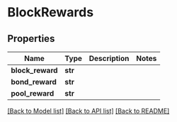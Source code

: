 # BlockRewards

## Properties
Name | Type | Description | Notes
------------ | ------------- | ------------- | -------------
**block_reward** | **str** |  | 
**bond_reward** | **str** |  | 
**pool_reward** | **str** |  | 

[[Back to Model list]](../README.md#documentation-for-models) [[Back to API list]](../README.md#documentation-for-api-endpoints) [[Back to README]](../README.md)

